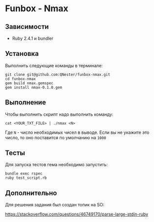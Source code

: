 # Funbox - Nmax

## Зависимости

* Ruby 2.4.1 и bundler

## Установка

Выполнить следующие команды в терминале:
```
git clone git@github.com:QNester/funbox-nmax.git
cd funbox-nmax
gem build nmax.gemspec
gem install nmax-0.1.0.gem
```

## Выполнение
Чтобы выполнить скрипт надо выполнить команду:
```
cat <YOUR_TXT_FILE> | ./nmax <N>
```
Где `N` - число необходимых чисел в выводе. 
Если вы не укажите это число, то оно поставится по умолчанию на `1000`

## Тесты
Для запуска тестов гема необходимо запустить:
```
bundle exec rspec
ruby test_script.rb
``` 

## Дополнительно
Для решения задания был создан топик на SO: 

https://stackoverflow.com/questions/46749170/parse-large-stdin-ruby